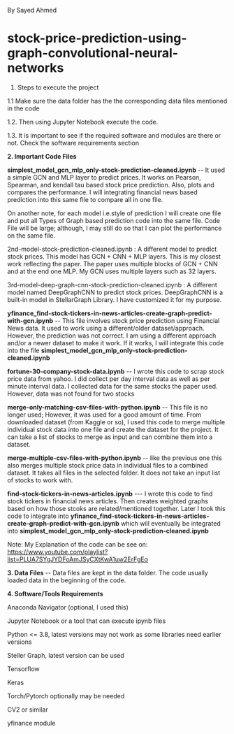 By Sayed Ahmed

# stock-price-prediction-using-graph-convolutional-neural-networks

1. Steps to execute the project

1.1 Make sure the data folder has the the corresponding data files mentioned in the code

1.2. Then using Jupyter Notebook execute the code.

1.3. It is important to see if the required software and modules are there or not. Check the software requirements section
 

**2. Important Code Files**

**simplest_model_gcn_mlp_only-stock-prediction-cleaned.ipynb**
-- It used a simple GCN and MLP layer to predict prices. It works on Pearson, Spearman, and kendall tau based stock price prediction. Also, plots and compares the performance. I will integrating financial news based prediction into this same file to compare all in one file.

On another note, for each model i.e.style of prediction I will create one file and put all Types of Graph based prediction code into the same file. Code File will be large; although, I may still do so that I can plot the performance on the same file.

2nd-model-stock-prediction-cleaned.ipynb :  A different model to predict stock prices. This model has GCN + CNN + MLP layers. This is my closest work reflecting the paper. The paper uses multiple blocks of GCN + CNN and at the end one MLP. My GCN uses multiple layers such as 32 layers.

3rd-model-deep-graph-cnn-stock-prediction-cleaned.ipynb : A different model named DeepGraphCNN to predict stock prices. DeepGraphCNN is a built-in model in StellarGraph Library. I have customized it for my purpose.



**yfinance_find-stock-tickers-in-news-articles-create-graph-predict-with-gcn.ipynb**
-- This file involves stock price prediction using Financial News data. It used to work using a different/older dataset/approach. However, the prediction was not correct. I am using a different approach and/or a newer dataset to make it work. If it works, I will integrate this code into the file **simplest_model_gcn_mlp_only-stock-prediction-cleaned.ipynb**

**fortune-30-company-stock-data.ipynb**
-- I wrote this code to scrap stock price data from yahoo. I did collect per day interval data as well as per minute interval data. I collected data for the same stocks the paper used. However, data was not found for two stocks

**merge-only-matching-csv-files-with-python.ipynb**
-- This file is no longer used; However, it was used for a good amount of time. From downloaded dataset (from Kaggle or so), I used this code to merge multiple individual stock data into one file and create the dataset for the project. It can take a list of stocks to merge as input and can combine them into a dataset. 

**merge-multiple-csv-files-with-python.ipynb**
-- like the previous one this also merges multiple stock price data in individual files to a combined dataset. It takes all files in the selected folder. It does not take an input list of stocks to work with.

**find-stock-tickers-in-news-articles.ipynb**
--- I wrote this code to find stock tickers in financial news articles. Then creates weighted graphs based on how those stcoks are related/mentioned together.
Later I took this code to integrate into **yfinance_find-stock-tickers-in-news-articles-create-graph-predict-with-gcn.ipynb** which will eventually be integrated into 
**simplest_model_gcn_mlp_only-stock-prediction-cleaned.ipynb**


Note: My Explanation of the code can be see on: https://www.youtube.com/playlist?list=PLUA7SYgJYDFoAmJSyCXtKwA1uw2ErFgEo

**3. Data Files**
-- Data files are kept in the data folder. The code usually loaded data in the beginning of the code.


**4. Software/Tools Requirements**

Anaconda Navigator (optional, I used this)

Jupyter Notebook or a tool that can execute ipynb files


Python <= 3.8, latest versions may not work as some libraries need earlier versions

Steller Graph, latest version can be used

Tensorflow

Keras

Torch/Pytorch optionally may be needed

CV2 or similar

yfinance module
